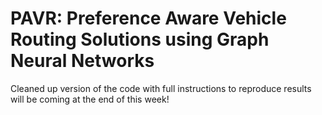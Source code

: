 # PAVR: Preference Aware Vehicle Routing Solutions  using Graph Neural Networks

Cleaned up version of the code with full instructions to reproduce results will be coming at the end of this week!